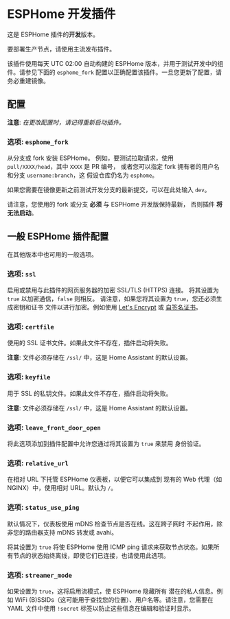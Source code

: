 # ESPHome 开发插件

这是 ESPHome 插件的**开发**版本。

要部署生产节点，请使用主流发布插件。

该插件使用每天 UTC 02:00 自动构建的 ESPHome 版本，并用于测试开发中的组件。请参见下面的 `esphome_fork` 配置以正确配置该插件。一旦您更新了配置，请务必重建镜像。

## 配置

**注意**: _在更改配置时，请记得重新启动插件。_

### 选项: `esphome_fork`

从分支或 fork 安装 ESPHome。
例如，要测试拉取请求，使用 `pull/XXXX/head`，其中 `XXXX` 是 PR 编号，
或者您可以指定 fork 拥有者的用户名和分支 `username:branch`，这
假设仓库仍名为 `esphome`。

如果您需要在镜像更新之前测试开发分支的最新提交，可以在此处输入 `dev`。

请注意，您使用的 fork 或分支 **必须** 与 ESPHome 开发版保持最新，
否则插件 **将无法启动**。

## 一般 ESPHome 插件配置

在其他版本中也可用的一般选项。

### 选项: `ssl`

启用或禁用与此插件的网页服务器的加密 SSL/TLS (HTTPS) 连接。
将其设置为 `true` 以加密通信，`false` 则相反。
请注意，如果您将其设置为 `true`，您还必须生成密钥和证书
文件以进行加密。例如使用 [Let's Encrypt](https://www.home-assistant.io/addons/lets_encrypt/)
或 [自签名证书](https://www.home-assistant.io/docs/ecosystem/certificates/tls_self_signed_certificate/)。

### 选项: `certfile`

使用的 SSL 证书文件。如果此文件不存在，插件启动将失败。

**注意**: 文件必须存储在 `/ssl/` 中，这是 Home Assistant 的默认设置。

### 选项: `keyfile`

用于 SSL 的私钥文件。如果此文件不存在，插件启动将失败。

**注意**: 文件必须存储在 `/ssl/` 中，这是 Home Assistant 的默认设置。

### 选项: `leave_front_door_open`

将此选项添加到插件配置中允许您通过将其设置为 `true` 来禁用
身份验证。

### 选项: `relative_url`

在相对 URL 下托管 ESPHome 仪表板，以便它可以集成到
现有的 Web 代理（如 NGINX）中，使用相对 URL。默认为 `/`。

### 选项: `status_use_ping`

默认情况下，仪表板使用 mDNS 检查节点是否在线。这在跨子网时
不起作用，除非您的路由器支持 mDNS 转发或 avahi。

将其设置为 `true` 将使 ESPHome 使用 ICMP ping 请求来获取节点状态。如果所有节点的状态始终离线，即使它们已连接，也请使用此选项。

### 选项: `streamer_mode`

如果设置为 `true`，这将启用流模式，使 ESPHome 隐藏所有
潜在的私人信息。例如 WiFi (B)SSIDs（这可能用于查找您的位置）、用户名等。请注意，您需要在 YAML 文件中使用
`!secret` 标签以防止这些信息在编辑和验证时显示。